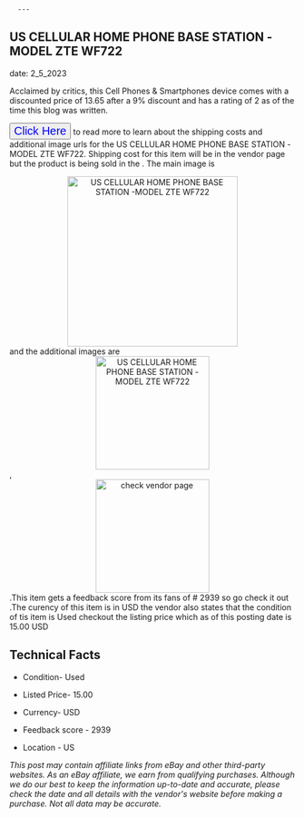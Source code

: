  
      ---
      

 ## US CELLULAR HOME PHONE BASE STATION -MODEL ZTE WF722 

 

      

date: 2_5_2023
     

    
      

Acclaimed by critics, this Cell Phones & Smartphones device comes with a discounted price of 13.65 after a 9% discount and has a rating of  2 as of the time this blog was written.

 <button style="font-size:20px;color:blue" onclick="window.location.href = 'https://www.ebay.com/itm/255846787409?hash=item3b91a82951%3Ag%3AQyYAAOSwUahjgT-6&mkevt=1&mkcid=1&mkrid=711-53200-19255-0&campid=%253CePNCampaignId%253E&customid=%253CreferenceId%253E&toolid=10049'">Click Here</button>  to read more to learn about the shipping costs and additional image urls for the US CELLULAR HOME PHONE BASE STATION -MODEL ZTE WF722. Shipping cost for this item will be in the vendor page but the product is being sold in the . The main image is <div style="text-align:center;"><img onclick="window.location.href = 'https://www.ebay.com/itm/255846787409?hash=item3b91a82951%3Ag%3AQyYAAOSwUahjgT-6&mkevt=1&mkcid=1&mkrid=711-53200-19255-0&campid=%253CePNCampaignId%253E&customid=%253CreferenceId%253E&toolid=10049';" src="https://i.ebayimg.com/thumbs/images/g/QyYAAOSwUahjgT-6/s-l225.jpg" alt="US CELLULAR HOME PHONE BASE STATION -MODEL ZTE WF722" style="width:300px; height:auto;object-fit:contain;" /></div> and the additional images are <div style="text-align:center;"><img onclick="window.location.href = 'https://www.ebay.com/itm/255846787409?hash=item3b91a82951%3Ag%3AQyYAAOSwUahjgT-6&mkevt=1&mkcid=1&mkrid=711-53200-19255-0&campid=%253CePNCampaignId%253E&customid=%253CreferenceId%253E&toolid=10049';" src="https://i.ebayimg.com/images/g/QyYAAOSwUahjgT-6/s-l1600.jpg" alt="US CELLULAR HOME PHONE BASE STATION -MODEL ZTE WF722" style="width:200px; height:auto;object-fit:contain;" /></div>,<div style="text-align:center;"><img onclick="window.location.href = 'https://www.ebay.com/itm/255846787409?hash=item3b91a82951%3Ag%3AQyYAAOSwUahjgT-6&mkevt=1&mkcid=1&mkrid=711-53200-19255-0&campid=%253CePNCampaignId%253E&customid=%253CreferenceId%253E&toolid=10049';" src="https://origin-galleryplus.ebayimg.com/ws/web/255846787409_2_0_1/225x225.jpg,https://origin-galleryplus.ebayimg.com/ws/web/255846787409_3_0_1/225x225.jpg,https://origin-galleryplus.ebayimg.com/ws/web/255846787409_4_0_1/225x225.jpg" alt="check vendor page" style="width:200px; height:auto;object-fit:contain;"/></div>.This item gets a feedback score from its fans of # 2939 so go check it out .The curency of this item is in USD the vendor also states that the condition of tis item is Used checkout the listing price which as of this posting date is  15.00 USD 


      
      

 ## Technical Facts 



      

 - Condition- Used 


      

 - Listed Price- 15.00 


      

 - Currency- USD 


      

 - Feedback score - 2939 


      

 - Location - US 



      

*_This post may contain affiliate links from eBay and other third-party websites. As an eBay affiliate, we earn from qualifying purchases. Although we do our best to keep the information up-to-date and accurate, please check the date and all details with the vendor's website before making a purchase. Not all data may be accurate._*



      
      